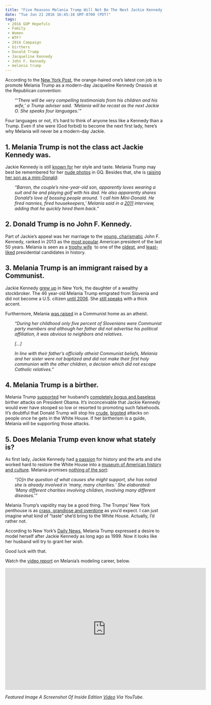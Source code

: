 ```yaml
---
title: "Five Reasons Melania Trump Will Not Be The Next Jackie Kennedy (VIDEO)"
date: "Tue Jun 21 2016 16:45:18 GMT-0700 (PDT)"
tags: 
 - 2016 GOP Hopefuls
 - Family
 - Women
 - WTF?
 - 2016 Campaign
 - birthers
 - Donald Trump
 - Jacqueline Kennedy
 - John F. Kennedy
 - melania trump
---
```

<p><!-- Quick Adsense WordPress Plugin: http://quicksense.net/ --></p><p>According to the <a href="http://nypost.com/2016/06/19/is-melania-trump-a-21st-century-jackie-o/" onclick="__gaTracker(&apos;send&apos;, &apos;event&apos;, &apos;outbound-article&apos;, &apos;http://nypost.com/2016/06/19/is-melania-trump-a-21st-century-jackie-o/&apos;, &apos;New York Post&apos;);" target="_blank">New York Post</a>, the orange-haired one&#x2019;s latest con job is to promote Melania Trump as a modern-day Jacqueline Kennedy Onassis at the Republican convention:</p><p style="padding-left: 30px;"><em>&#x201C;&#x2018;There will be very compelling testimonials from his children and his wife,&#x2019; a Trump adviser said. &#x2018;Melania will be recast as the next Jackie O. She speaks four languages.&apos;&#x201D;</em></p><p>Four languages or not, it&#x2019;s hard to think of anyone less like a Kennedy than a Trump. Even if she were (God forbid) to become the next first lady, here&#x2019;s why Melania will never be a modern-day Jackie.</p><h2>1. Melania Trump is not the class act Jackie Kennedy was.</h2><p>Jackie Kennedy is still <a href="http://www.firstladies.org/blog/jackie-kennedy-interviewoverview/" onclick="__gaTracker(&apos;send&apos;, &apos;event&apos;, &apos;outbound-article&apos;, &apos;http://www.firstladies.org/blog/jackie-kennedy-interviewoverview/&apos;, &apos;known for&apos;);" target="_blank">known for</a> her style and taste. Melania Trump may best be remembered for her <a href="http://www.gq-magazine.co.uk/article/donald-trump-melania-trump-knauss-first-lady-erections" onclick="__gaTracker(&apos;send&apos;, &apos;event&apos;, &apos;outbound-article&apos;, &apos;http://www.gq-magazine.co.uk/article/donald-trump-melania-trump-knauss-first-lady-erections&apos;, &apos;nude photos&apos;);" target="_blank">nude photos</a> in GQ. Besides that, she is <a href="http://www.theweek.co.uk/us-election-2016/69907/melania-ten-things-you-didnt-know-about-mrs-donald-trump" onclick="__gaTracker(&apos;send&apos;, &apos;event&apos;, &apos;outbound-article&apos;, &apos;http://www.theweek.co.uk/us-election-2016/69907/melania-ten-things-you-didnt-know-about-mrs-donald-trump&apos;, &apos;raising her son as a mini-Donald&apos;);" target="_blank">raising her son as a mini-Donald</a>:</p><p style="padding-left: 30px;"><em>&#x201C;Barron, the couple&#x2019;s nine-year-old son, apparently loves wearing a suit and tie and playing golf with his dad. He also apparently shares Donald&#x2019;s love of bossing people around. &#x2018;I call him Mini-Donald. He fired nannies, fired housekeepers,&#x2019; Melania said in a <a href="http://edition.cnn.com/TRANSCRIPTS/1104/20/joy.01.html" onclick="__gaTracker(&apos;send&apos;, &apos;event&apos;, &apos;outbound-article&apos;, &apos;http://edition.cnn.com/TRANSCRIPTS/1104/20/joy.01.html&apos;, &apos;2011&apos;);" target="_blank">2011</a>&#xA0;interview, adding that he quickly hired them back.&#x201D;</em></p><h2>2. Donald Trump is no John F. Kennedy.</h2><p>Part of Jackie&#x2019;s appeal was her marriage to the <a href="http://www.theatlantic.com/magazine/archive/2013/08/the-legacy-of-john-f-kennedy/309499/" onclick="__gaTracker(&apos;send&apos;, &apos;event&apos;, &apos;outbound-article&apos;, &apos;http://www.theatlantic.com/magazine/archive/2013/08/the-legacy-of-john-f-kennedy/309499/&apos;, &apos;young, charismatic&apos;);" target="_blank">young, charismatic</a> John F. Kennedy, ranked in 2013 as the <a href="http://politicalticker.blogs.cnn.com/2013/11/22/cnn-poll-jfk-tops-presidential-rankings-for-last-50-years/" onclick="__gaTracker(&apos;send&apos;, &apos;event&apos;, &apos;outbound-article&apos;, &apos;http://politicalticker.blogs.cnn.com/2013/11/22/cnn-poll-jfk-tops-presidential-rankings-for-last-50-years/&apos;, &apos;most popular&apos;);" target="_blank">most popular</a> American president of the last 50 years. Melania is seen as a <a href="http://www.telegraph.co.uk/women/sex/shane-watson-alpha-males-like-donald-trump-dont-just-marry-for-l/" onclick="__gaTracker(&apos;send&apos;, &apos;event&apos;, &apos;outbound-article&apos;, &apos;http://www.telegraph.co.uk/women/sex/shane-watson-alpha-males-like-donald-trump-dont-just-marry-for-l/&apos;, &apos;trophy wife&apos;);" target="_blank">trophy wife</a>&#xA0; to one of the <a href="http://www.cleveland.com/datacentral/index.ssf/2016/02/how_the_age_of_2016_candidates.html" onclick="__gaTracker(&apos;send&apos;, &apos;event&apos;, &apos;outbound-article&apos;, &apos;http://www.cleveland.com/datacentral/index.ssf/2016/02/how_the_age_of_2016_candidates.html&apos;, &apos;oldest&apos;);" target="_blank">oldest</a>, and <a href="https://www.washingtonpost.com/news/the-fix/wp/2016/03/21/the-last-presidential-candidate-who-was-as-unpopular-as-donald-trump-david-duke/" onclick="__gaTracker(&apos;send&apos;, &apos;event&apos;, &apos;outbound-article&apos;, &apos;https://www.washingtonpost.com/news/the-fix/wp/2016/03/21/the-last-presidential-candidate-who-was-as-unpopular-as-donald-trump-david-duke/&apos;, &apos;least-liked&apos;);" target="_blank">least-liked</a> presidential candidates in history.</p><h2>3. Melania Trump is an immigrant raised by a Communist.</h2><p>Jackie Kennedy <a href="http://www.jfklibrary.org/JFK/Life-of-Jacqueline-B-Kennedy.aspx" onclick="__gaTracker(&apos;send&apos;, &apos;event&apos;, &apos;outbound-article&apos;, &apos;http://www.jfklibrary.org/JFK/Life-of-Jacqueline-B-Kennedy.aspx&apos;, &apos;grew up&apos;);" target="_blank">grew up</a> in New York, the daughter of a wealthy stockbroker. The 46 year-old Melania Trump emigrated from Slovenia and did not become a U.S. citizen <a href="http://www.cbsnews.com/news/five-things-to-know-about-melania-trump/" onclick="__gaTracker(&apos;send&apos;, &apos;event&apos;, &apos;outbound-article&apos;, &apos;http://www.cbsnews.com/news/five-things-to-know-about-melania-trump/&apos;, &apos;until 2006&apos;);" target="_blank">until 2006</a>. She <a href="http://www.newshounds.us/greta_van_susteren_s_stunningly_sycophantic_sophomoric_interview_with_melania_trump_052716" onclick="__gaTracker(&apos;send&apos;, &apos;event&apos;, &apos;outbound-article&apos;, &apos;http://www.newshounds.us/greta_van_susteren_s_stunningly_sycophantic_sophomoric_interview_with_melania_trump_052716&apos;, &apos;still speaks&apos;);" target="_blank">still speaks</a> with a thick accent.</p><p>Furthermore, Melania <a href="http://www.dailymail.co.uk/news/article-3279399/Will-Lady-Melania-Trump-s-extraordinary-journey-card-carrying-Communist-s-daughter-teenage-model-White-House-favorite-s-wife-revealed.html" onclick="__gaTracker(&apos;send&apos;, &apos;event&apos;, &apos;outbound-article&apos;, &apos;http://www.dailymail.co.uk/news/article-3279399/Will-Lady-Melania-Trump-s-extraordinary-journey-card-carrying-Communist-s-daughter-teenage-model-White-House-favorite-s-wife-revealed.html&apos;, &apos;was raised&apos;);" target="_blank">was raised</a> in a Communist home as an atheist.</p><p class="mol-para-with-font" style="padding-left: 30px;"><em>&#x201C;During her childhood only five percent of Slovenians were Communist party members and although her father did not advertise his political affiliation, it was obvious to neighbors and relatives.</em></p><p class="mol-para-with-font" style="padding-left: 30px;"><em>[&#x2026;]<br>
</em></p><p class="mol-para-with-font" style="padding-left: 30px;"><em><span id="ext-gen214">In line with their father&#x2019;s officially atheist Communist beliefs, Melania and her sister were not baptized and did not make their first holy communion with the other children, a decision which did not escape Catholic relatives.&#x201D;</span></em></p><h2>4. Melania Trump is a birther.</h2><p>Melania Trump <a href="http://www.newyorker.com/magazine/2016/05/09/who-is-melania-trump" onclick="__gaTracker(&apos;send&apos;, &apos;event&apos;, &apos;outbound-article&apos;, &apos;http://www.newyorker.com/magazine/2016/05/09/who-is-melania-trump&apos;, &apos;supported&apos;);" target="_blank">supported</a> her husband&#x2019;s <a href="http://www.factcheck.org/2011/04/donald-youre-fired/" onclick="__gaTracker(&apos;send&apos;, &apos;event&apos;, &apos;outbound-article&apos;, &apos;http://www.factcheck.org/2011/04/donald-youre-fired/&apos;, &apos;completely bogus and baseless&apos;);" target="_blank">completely bogus and baseless</a> birther attacks on President Obama. It&#x2019;s inconceivable that Jackie Kennedy would ever have stooped so low or resorted to promoting such falsehoods. It&#x2019;s doubtful that Donald Trump will stop his <a href="http://www.cbsnews.com/videos/donald-trump-unleashes-crude-attack-on-hillary-clinton/" onclick="__gaTracker(&apos;send&apos;, &apos;event&apos;, &apos;outbound-article&apos;, &apos;http://www.cbsnews.com/videos/donald-trump-unleashes-crude-attack-on-hillary-clinton/&apos;, &apos;crude&apos;);" target="_blank">crude</a>, <a href="http://www.nbcnews.com/politics/2016-election/trump-judge-curiel-what-republicans-are-saying-n588801" onclick="__gaTracker(&apos;send&apos;, &apos;event&apos;, &apos;outbound-article&apos;, &apos;http://www.nbcnews.com/politics/2016-election/trump-judge-curiel-what-republicans-are-saying-n588801&apos;, &apos;bigoted&apos;);" target="_blank">bigoted</a> attacks on people once he gets in the White House. If her birtherism is a guide, Melania will be supporting those attacks.</p><h2>5. Does Melania Trump even know what stately is?</h2><p>As first lady, Jackie Kennedy had&#xA0;<a href="http://www.jfklibrary.org/JFK/Life-of-Jacqueline-B-Kennedy.aspx?p=2" onclick="__gaTracker(&apos;send&apos;, &apos;event&apos;, &apos;outbound-article&apos;, &apos;http://www.jfklibrary.org/JFK/Life-of-Jacqueline-B-Kennedy.aspx?p=2&apos;, &apos;a passion&apos;);" target="_blank">a passion</a> for history and the arts and she worked hard to restore the White House into a <a href="http://www.biography.com/people/jacqueline-kennedy-onassis-9428644#early-life" onclick="__gaTracker(&apos;send&apos;, &apos;event&apos;, &apos;outbound-article&apos;, &apos;http://www.biography.com/people/jacqueline-kennedy-onassis-9428644#early-life&apos;, &apos;museum of American history and culture&apos;);" target="_blank">museum of American history and culture</a>. Melania promises <a href="http://www.gq.com/story/melania-trump-gq-interview" onclick="__gaTracker(&apos;send&apos;, &apos;event&apos;, &apos;outbound-article&apos;, &apos;http://www.gq.com/story/melania-trump-gq-interview&apos;, &apos;nothing of the sort&apos;);" target="_blank">nothing of the sort</a>:</p><p style="padding-left: 30px;"><em>&#x201C;[O]n the question of what causes she might support, she has noted she is already involved in &#x2018;many, many charities.&#x2019; She elaborated: &#x2018;Many different charities involving children, involving many different diseases.&apos;&#x201D;</em></p><p><!-- Quick Adsense WordPress Plugin: http://quicksense.net/ --></p><p>Melania Trump&#x2019;s vapidity may be a good thing. The Trumps&#x2019; New York penthouse is as <a href="http://www.dailymail.co.uk/news/article-3303819/Inside-Donald-Trump-s-100m-penthouse-lots-marble-gold-rimmed-cups-son-s-toy-personalized-Mercedes-15-000-book-risqu-statues.html" onclick="__gaTracker(&apos;send&apos;, &apos;event&apos;, &apos;outbound-article&apos;, &apos;http://www.dailymail.co.uk/news/article-3303819/Inside-Donald-Trump-s-100m-penthouse-lots-marble-gold-rimmed-cups-son-s-toy-personalized-Mercedes-15-000-book-risqu-statues.html&apos;, &apos;crass, grandiose and overdone&apos;);" target="_blank">crass, grandiose and overdone</a> as you&#x2019;d expect. I can just imagine what kind of &#x201C;taste&#x201D; she&#x2019;d bring to the White House. Actually, I&#x2019;d rather not.</p><p>According to New York&#x2019;s <a href="http://www.nydailynews.com/entertainment/gossip/confidential/melania-trump-ready-fashionable-lady-article-1.2549470" onclick="__gaTracker(&apos;send&apos;, &apos;event&apos;, &apos;outbound-article&apos;, &apos;http://www.nydailynews.com/entertainment/gossip/confidential/melania-trump-ready-fashionable-lady-article-1.2549470&apos;, &apos;Daily News&apos;);" target="_blank">Daily News</a>, Melania Trump expressed a desire to model herself after Jackie Kennedy as long ago as 1999. Now it looks like her husband will try to grant her wish.</p><p>Good luck with that.</p><p>Watch the <a href="https://www.youtube.com/watch?v=X0u6KwmFuCU" onclick="__gaTracker(&apos;send&apos;, &apos;event&apos;, &apos;outbound-article&apos;, &apos;https://www.youtube.com/watch?v=X0u6KwmFuCU&apos;, &apos;video report&apos;);" target="_blank">video report</a> on Melania&#x2019;s modeling career, below.</p><p><span class="embed-youtube" style="text-align:center; display: block;"><iframe class="youtube-player" type="text/html" width="640" height="390" src="http://www.youtube.com/embed/X0u6KwmFuCU?version=3&amp;rel=1&amp;fs=1&amp;autohide=2&amp;showsearch=0&amp;showinfo=1&amp;iv_load_policy=1&amp;wmode=transparent" allowfullscreen="true" style="border:0;"></iframe></span></p><p><em>Featured Image A Screenshot Of&#xA0;Inside Edition <a href="https://youtu.be/X0u6KwmFuCU" onclick="__gaTracker(&apos;send&apos;, &apos;event&apos;, &apos;outbound-article&apos;, &apos;https://youtu.be/X0u6KwmFuCU&apos;, &apos;Video&apos;);">Video</a> Via YouTube. </em></p><div style="font-size:0px;height:0px;line-height:0px;margin:0;padding:0;clear:both"></div>